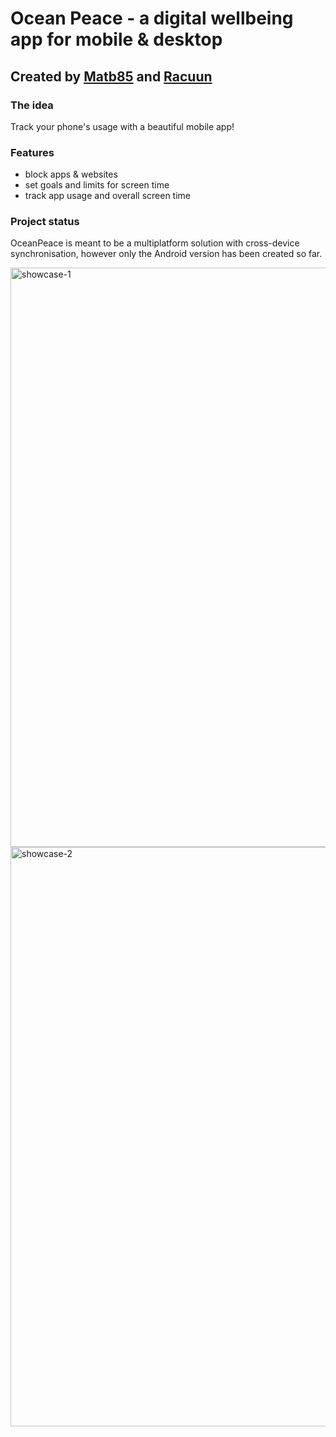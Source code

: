 # Ocean Peace - a digital wellbeing app for mobile & desktop

## Created by [Matb85](https://github.com/Matb85) and [Racuun](https://github.com/Racuun)

### The idea

Track your phone's usage with a beautiful mobile app!

### Features

- block apps & websites
- set goals and limits for screen time
- track app usage and overall screen time

### Project status

OceanPeace is meant to be a multiplatform solution with cross-device synchronisation, however only the Android version has been created so far.

<img width="1146" height="927" alt="showcase-1" src="https://github.com/user-attachments/assets/ea78e149-a4f1-472f-bd29-bcf985f3816c" />
<img width="1146" height="927" alt="showcase-2" src="https://github.com/user-attachments/assets/c1c14ffa-fb8c-458b-8b98-0c493a55ec8c" />
